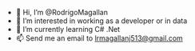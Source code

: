 - 👋 Hi, I’m @RodrigoMagallan
- 👀 I’m interested in working as a developer or in data
- 🌱 I’m currently learning C# .Net
- 📫 Send me an email to lrmagallanj513@gmail.com

<!---
RodrigoMagallan/RodrigoMagallan is a ✨ special ✨ repository because its `README.md` (this file) appears on your GitHub profile.
You can click the Preview link to take a look at your changes.
--->
